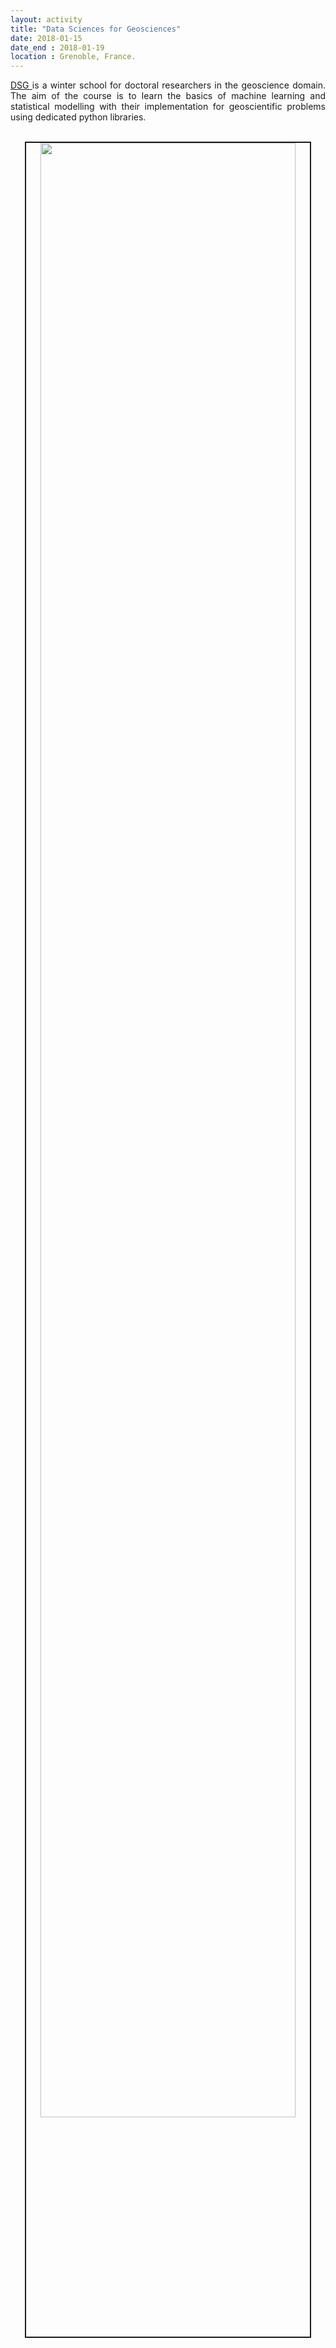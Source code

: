 ```yaml
---
layout: activity
title: "Data Sciences for Geosciences"
date: 2018-01-15
date_end : 2018-01-19
location : Grenoble, France.
---
```


<p style='text-align: justify;'>
<a href="https://dsg2018.wordpress.com/" target="_blank" > DSG </a>is a winter school for doctoral researchers in the geoscience domain. The aim of the course is to learn the basics of machine learning and statistical modelling with their implementation for geoscientific problems using dedicated python libraries.</p>

<br>
<!-- Add image -->
<center><img src="{{site.baseurl}}/img/activity_pics/2018_07_15_datascience_for_geoscience.JPG" width="90%" border="2"/> </center>


